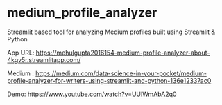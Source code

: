 # medium_profile_analyzer
Streamlit based tool for analyzing Medium profiles built using Streamlit & Python

App URL: https://mehulgupta2016154-medium-profile-analyzer-about-4kgv5r.streamlitapp.com/


Medium : https://medium.com/data-science-in-your-pocket/medium-profile-analyzer-for-writers-using-streamlit-and-python-136e12337ac0


Demo: https://www.youtube.com/watch?v=UUlWmAbA2q0
